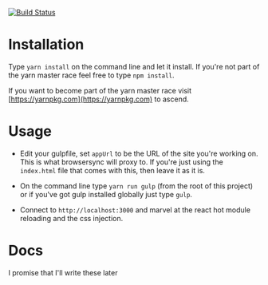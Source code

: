 [![Build Status](https://travis-ci.org/opr/formality.svg?branch=master)](https://travis-ci.org/opr/formality)

# Installation

Type `yarn install` on the command line and let it install. If you're not part of the yarn master race feel free to type `npm install`.

If you want to become part of the yarn master race visit [https://yarnpkg.com](https://yarnpkg.com) to ascend. 

# Usage

- Edit your gulpfile, set `appUrl` to be the URL of the site you're working on. This is what browsersync will proxy to.
If you're just using the `index.html` file that comes with this, then leave it as it is.

- On the command line type `yarn run gulp` (from the root of this project) or if you've got gulp installed globally just type `gulp`.

- Connect to `http://localhost:3000` and marvel at the react hot module reloading and the css injection.

# Docs
I promise that I'll write these later
